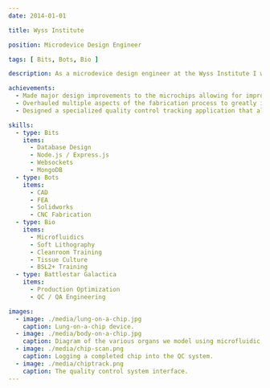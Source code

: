 ```yaml
---
date: 2014-01-01

title: Wyss Institute

position: Microdevice Design Engineer

tags: [ Bits, Bots, Bio ]

description: As a microdevice design engineer at the Wyss Institute I worked within the Organs-on-Chips project to design and fabricate plastic microfluidic chips for culturing human organ tissues. The microchips enabled tissue culture with unparalleled fidelity by utilizing complex microstructures and bio-coatings that mimic the cellular environment in the body. Ultimately the microchips could be used to accelerate the drug development process by providing a more accurate model of human organ tissues.

achievements:
  - Made major design improvements to the microchips allowing for improved cellular compatibility and experimentation throughput.
  - Overhauled multiple aspects of the fabrication process to greatly improve fabrication efficiency and yield.
  - Designed a specialized quality control tracking application that allowed for a data driven design iteration process.

skills:
  - type: Bits
    items:
      - Database Design
      - Node.js / Express.js
      - Websockets
      - MongoDB
  - type: Bots
    items:
      - CAD
      - FEA
      - Solidworks
      - CNC Fabrication
  - type: Bio
    items:
      - Microfluidics
      - Soft Lithography
      - Cleanroom Training
      - Tissue Culture
      - BSL2+ Training
  - type: Battlestar Galactica
    items:
      - Production Optimization
      - QC / QA Engineering

images:
  - image: ./media/lung-on-a-chip.jpg
    caption: Lung-on-a-chip device.
  - image: ./media/body-on-a-chip.jpg
    caption: Diagram of the various organs we model using microfluidic chips.
  - image: ./media/chip-scan.png
    caption: Logging a completed chip into the QC system.
  - image: ./media/chiptrack.png
    caption: The quality control system interface.
---
```

